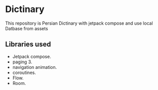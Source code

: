 # Dictinary
This repository is Persian Dictinary with jetpack compose and use local Datbase from assets


## Libraries used

+ Jetpack compose.
+ paging 3.
+ navigation animation.
+ coroutines.
+ Flow.
+ Room.
